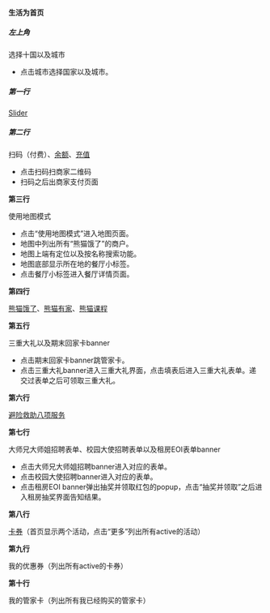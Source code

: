 #### 生活为首页

##### 左上角

选择十国以及城市

* 点击城市选择国家以及城市。

##### 第一行

[Slider](/product-overview-and-use-cases/functional-requirements/sheng-huo/slider.md)

##### 第二行

扫码（付费）、[余额](/product-overview-and-use-cases/functional-requirements/payment/yu-e.md)、[充值](/充值)

* 点击扫码扫商家二维码
* 扫码之后出商家支付页面

**第三行**

使用地图模式

* 点击“使用地图模式”进入地图页面。
* 地图中列出所有“熊猫饿了”的商户。
* 地图上端有定位以及按名称搜索功能。
* 地图底部显示所在地的餐厅小标签。
* 点击餐厅小标签进入餐厅详情页面。

**第四行**

[熊猫饿了](/product-overview-and-use-cases/functional-requirements/sheng-huo/xiong-mao-e-le.md)、[熊猫有家](/product-overview-and-use-cases/functional-requirements/sheng-huo/xiong-mao-you-jia.md)、[熊猫课程](/product-overview-and-use-cases/functional-requirements/sheng-huo/xiong-mao-jiao-yu.md)

**第五行**

三重大礼以及期末回家卡banner

* 点击期末回家卡banner跳管家卡。
* 点击三重大礼banner进入三重大礼界面，点击填表后进入三重大礼表单。递交过表单之后可领取三重大礼。

**第六行**

[避险救助八项服务](/product-overview-and-use-cases/functional-requirements/sheng-huo/bi-xian-jiu-zhu.md)

**第七行**

大师兄大师姐招聘表单、校园大使招聘表单以及租房EOI表单banner

* 点击大师兄大师姐招聘banner进入对应的表单。
* 点击校园大使招聘banner进入对应的表单。
* 点击租房EOI banner弹出抽奖并领取红包的popup，点击“抽奖并领取”之后进入租房抽奖界面告知结果。

**第八行**

[卡券](/product-overview-and-use-cases/functional-requirements/sheng-huo/qia-juan.md)（首页显示两个活动，点击“更多”列出所有active的活动）

**第九行**

我的优惠券（列出所有active的卡券）

**第十行**

我的管家卡（列出所有我已经购买的管家卡）

